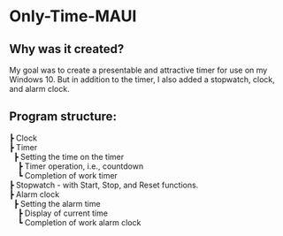 # Only-Time-MAUI

## Why was it created?
My goal was to create a presentable and attractive timer for use on my Windows 10. But in addition to the timer, I also added a stopwatch, clock, and alarm clock.

## Program structure:
┣ Clock  
┣ Timer  
&nbsp;&nbsp;┣ Setting the time on the timer  
&nbsp;&nbsp;&nbsp;&nbsp;┣ Timer operation, i.e., countdown  
&nbsp;&nbsp;&nbsp;&nbsp;┗ Completion of work timer   
┣ Stopwatch - with Start, Stop, and Reset functions.  
┣ Alarm clock  
&nbsp;&nbsp;┣ Setting the alarm time  
&nbsp;&nbsp;&nbsp;&nbsp;┣ Display of current time  
&nbsp;&nbsp;&nbsp;&nbsp;┗ Completion of work alarm clock  

